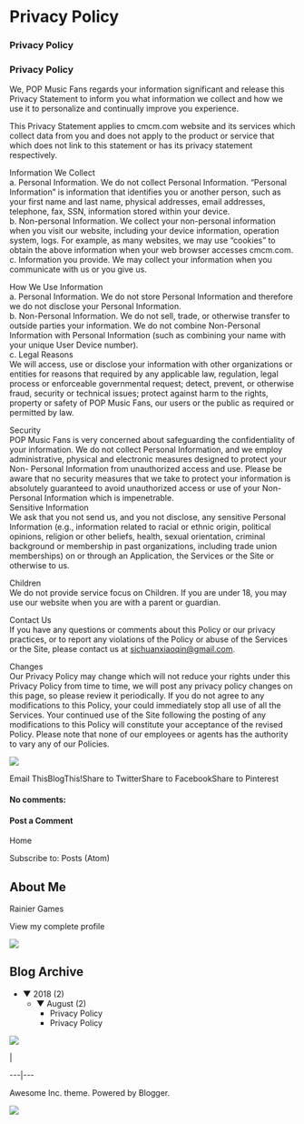 #  Privacy Policy

###  Privacy Policy

###  Privacy Policy

We, POP Music Fans regards your information significant and release this
Privacy Statement to inform you what information we collect and how we use it
to personalize and continually improve you experience.  
  
This Privacy Statement applies to cmcm.com website and its services which
collect data from you and does not apply to the product or service that which
does not link to this statement or has its privacy statement respectively.  
  
Information We Collect  
a. Personal Information. We do not collect Personal Information.
&ldquo;Personal Information&rdquo; is information that identifies you or
another person, such as your first name and last name, physical addresses,
email addresses, telephone, fax, SSN, information stored within your device.  
b. Non-personal Information. We collect your non-personal information when you
visit our website, including your device information, operation system, logs.
For example, as many websites, we may use &ldquo;cookies&rdquo; to obtain the
above information when your web browser accesses cmcm.com.  
c. Information you provide. We may collect your information when you
communicate with us or you give us.  
  
How We Use Information  
a. Personal Information. We do not store Personal Information and therefore we
do not disclose your Personal Information.  
b. Non-Personal Information. We do not sell, trade, or otherwise transfer to
outside parties your information. We do not combine Non-Personal Information
with Personal Information (such as combining your name with your unique User
Device number).  
c. Legal Reasons  
We will access, use or disclose your information with other organizations or
entities for reasons that required by any applicable law, regulation, legal
process or enforceable governmental request; detect, prevent, or otherwise
fraud, security or technical issues; protect against harm to the rights,
property or safety of POP Music Fans, our users or the public as required or
permitted by law.  
  
Security  
POP Music Fans is very concerned about safeguarding the confidentiality of
your information. We do not collect Personal Information, and we employ
administrative, physical and electronic measures designed to protect your Non-
Personal Information from unauthorized access and use. Please be aware that no
security measures that we take to protect your information is absolutely
guaranteed to avoid unauthorized access or use of your Non-Personal
Information which is impenetrable.  
Sensitive Information  
We ask that you not send us, and you not disclose, any sensitive Personal
Information (e.g., information related to racial or ethnic origin, political
opinions, religion or other beliefs, health, sexual orientation, criminal
background or membership in past organizations, including trade union
memberships) on or through an Application, the Services or the Site or
otherwise to us.  
  
Children  
We do not provide service focus on Children. If you are under 18, you may use
our website when you are with a parent or guardian.  
  
Contact Us  
If you have any questions or comments about this Policy or our privacy
practices, or to report any violations of the Policy or abuse of the Services
or the Site, please contact us at sichuanxiaoqin@gmail.com.  
  
Changes  
Our Privacy Policy may change which will not reduce your rights under this
Privacy Policy from time to time, we will post any privacy policy changes on
this page, so please review it periodically. If you do not agree to any
modifications to this Policy, your could immediately stop all use of all the
Services. Your continued use of the Site following the posting of any
modifications to this Policy will constitute your acceptance of the revised
Policy. Please note that none of our employees or agents has the authority to
vary any of our Policies.

![](https://resources.blogblog.com/img/icon18_edit_allbkg.gif)

Email ThisBlogThis!Share to TwitterShare to FacebookShare to Pinterest

#### No comments:

#### Post a Comment

Home

Subscribe to: Posts (Atom)

## About Me

Rainier Games

View my complete profile

![](https://resources.blogblog.com/img/icon18_wrench_allbkg.png)

## Blog Archive

  * ▼  2018  (2)
    * ▼  August  (2)
      * Privacy Policy
      * Privacy Policy

![](https://resources.blogblog.com/img/icon18_wrench_allbkg.png)

|  
  
---|---  
  
Awesome Inc. theme. Powered by Blogger.

![](https://resources.blogblog.com/img/icon18_wrench_allbkg.png)

